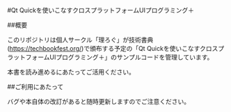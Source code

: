 #Qt Quickを使いこなすクロスプラットフォームUIプログラミング＋

##概要

このリポジトリは個人サークル「理ろぐ」が技術書典(https://techbookfest.org/)で頒布する予定の「Qt Quickを使いこなすクロスプラットフォームUIプログラミング＋」のサンプルコードを管理しています。

本書を読み進めるにあたってご活用ください。



##ご利用にあたって

バグや本自体の改訂があると随時更新しますのでご注意ください。

